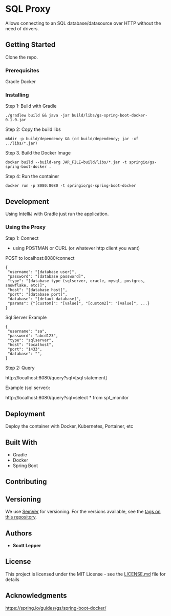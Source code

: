 # SQL Proxy

Allows connecting to an SQL database/datasource over HTTP without the need of drivers.

## Getting Started

Clone the repo.

### Prerequisites

Gradle
Docker

### Installing

Step 1: Build with Gradle

```
./gradlew build && java -jar build/libs/gs-spring-boot-docker-0.1.0.jar   
```

Step 2: Copy the build libs

```
mkdir -p build/dependency && (cd build/dependency; jar -xf ../libs/*.jar)
```

Step 3. Build the Docker Image 

```
docker build --build-arg JAR_FILE=build/libs/*.jar -t springio/gs-spring-boot-docker .

```

Step 4: Run the container
```
docker run -p 8080:8080 -t springio/gs-spring-boot-docker
```

## Development

Using IntelliJ with Gradle just run the application.

### Using the Proxy

Step 1:  Connect 

* using POSTMAN or CURL (or whatever http client you want)

POST to localhost:8080/connect

```
{
 "username": "[database user]",
 "password": "[database password]",
 "type": "[database type (sqlserver, oracle, mysql, postgres, snowflake, etc)]",
 "host": "[database host]",
 "port": "[database port]",
 "database": "[defaut database]",
 "params": {"[custom]": "[value]", "[custom2]": "[value]", ...}
}
```

Sql Server Example
```
{
 "username": "sa",
 "password": "abcd123",
 "type": "sqlserver",
 "host": "localhost",
 "port": "1433",
 "database": "",
}
```
 Step 2: Query
 
 http://localhost:8080/query?sql=[sql statement]
 
 Example (sql server):
 
 http://localhost:8080/query?sql=select * from spt_monitor
 
## Deployment

Deploy the container with Docker, Kubernetes, Portainer, etc

## Built With

* Gradle
* Docker
* Spring Boot

## Contributing


## Versioning

We use [SemVer](http://semver.org/) for versioning. For the versions available, see the [tags on this repository](https://github.com/your/project/tags). 

## Authors

* **Scott Lepper**

## License

This project is licensed under the MIT License - see the [LICENSE.md](LICENSE.md) file for details

## Acknowledgments
https://spring.io/guides/gs/spring-boot-docker/

